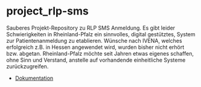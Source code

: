 # project_rlp-sms
Sauberes Projekt-Repository zu RLP SMS Anmeldung. Es gibt leider Schwierigkeiten in Rheinland-Pfalz ein sinnvolles, digital gestütztes, System zur Patientenanmeldung zu etablieren. Wünsche nach IVENA, welches erfolgreich z.B. in Hessen angewendet wird, wurden bisher nicht erhört bzw. abgetan. Rheinland-Pfalz möchte seit Jahren etwas eigenes schaffen, ohne Sinn und Verstand, anstelle auf vorhandende einheitliche Systeme zurückzugreifen.

- [Dokumentation](docs/readme.md)
